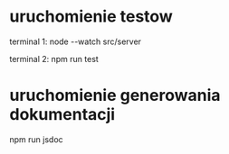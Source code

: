 # uruchomienie testow

terminal 1:
node --watch src/server

terminal 2:
npm run test


# uruchomienie generowania dokumentacji

npm run jsdoc


